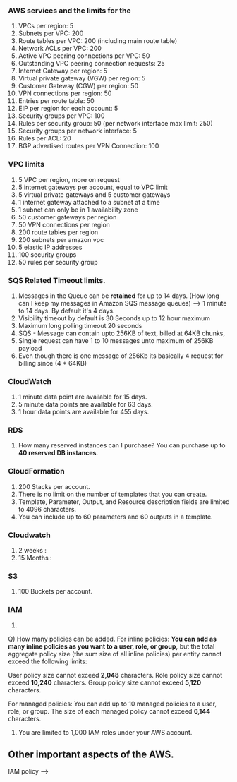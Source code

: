 ### AWS services and the limits for the 

1. VPCs per region: 5
1. Subnets per VPC: 200
1. Route tables per VPC: 200 (including main route table)
1. Network ACLs per VPC: 200
1. Active VPC peering connections per VPC: 50
1. Outstanding VPC peering connection requests: 25
1. Internet Gateway per region: 5
1. Virtual private gateway (VGW) per region: 5
1. Customer Gateway (CGW) per region: 50
1. VPN connections per region: 50
1. Entries per route table: 50
1. EIP per region for each account: 5
1. Security groups per VPC: 100
1. Rules per security group: 50 (per network interface max limit: 250)
1. Security groups per network interface: 5
1. Rules per ACL: 20
1. BGP advertised routes per VPN Connection: 100


### VPC limits
1. 5 VPC per region, more on request
1. 5 internet gateways per account, equal to VPC limit
1. 5 virtual private gateways and 5 customer gateways
1. 1 internet gateway attached to a subnet at a time
1. 1 subnet can only be in 1 availability zone
1. 50 customer gateways per region
1. 50 VPN connections per region
1. 200 route tables per region
1. 200 subnets per amazon vpc
1. 5 elastic IP addresses
1. 100 security groups
1. 50 rules per security group


### SQS Related Timeout limits.

1. Messages in the Queue can be **retained** for up to 14 days. (How long can I keep my messages in Amazon SQS message queues) --> 1 minute to 14 days. By default it's 4 days.
1. Visibility timeout by default is 30 Seconds up to 12 hour maximum 
1. Maximum long polling timeout 20 seconds
1. SQS - Message can contain upto 256KB of text, billed at 64KB chunks,
1. Single request can have 1 to 10 messages unto maximum of 256KB payload
1. Even though there is one message of 256Kb its basically 4 request for billing since (4 * 64KB)

### CloudWatch
1. 1 minute data point are available for 15 days.
1. 5 minute data points are available for 63 days.
1. 1 hour data points are available for 455 days.

### RDS
1. How many reserved instances can I purchase? You can purchase up to **40 reserved DB instances**.

### CloudFormation
1. 200 Stacks per account.
1. There is no limit on the number of templates that you can create.
1. Template, Parameter, Output, and Resource description fields are limited to 4096 characters.
1. You can include up to 60 parameters and 60 outputs in a template.

### Cloudwatch
1. 2 weeks : 
1. 15 Months : 

### S3 
1. 100 Buckets per account.

### IAM
1. 
Q) How many policies can be added. 
For inline policies: **You can add as many inline policies as you want to a user, role, or group,** but the total aggregate policy size (the sum size of all inline policies) per entity cannot exceed the following limits:

User policy size cannot exceed **2,048** characters.
Role policy size cannot exceed **10,240** characters.
Group policy size cannot exceed **5,120** characters.

For managed policies: You can add up to 10 managed policies to a user, role, or group. The size of each managed policy cannot exceed **6,144** characters.
1. You are limited to 1,000 IAM roles under your AWS account.





## Other important aspects of the AWS.

IAM policy --> 


